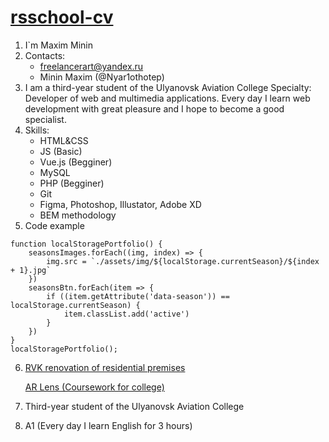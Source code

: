 # [rsschool-cv](https://nyar1othotep.github.io/rsschool-cv/cv "cv.md")
1. I\`m Maxim Minin
2. Contacts:
    + freelancerart@yandex.ru
    + Minin Maxim (@Nyar1othotep)
3. I am a third-year student of the Ulyanovsk Aviation College 
Specialty: Developer of web and multimedia applications. Every day I learn web development with great pleasure and I hope to become a good specialist.
4. Skills:
    + HTML&CSS
    + JS (Basic)
    + Vue.js (Begginer)
    + MySQL
    + PHP (Begginer)
    + Git
    + Figma, Photoshop, Illustator, Adobe XD
    + BEM methodology
5. Code example
```
function localStoragePortfolio() {
    seasonsImages.forEach((img, index) => {
        img.src = `./assets/img/${localStorage.currentSeason}/${index + 1}.jpg`
    })
    seasonsBtn.forEach(item => {
        if ((item.getAttribute('data-season')) == localStorage.currentSeason) {
            item.classList.add('active')
        }
    })
}
localStoragePortfolio();
```
6. [RVK renovation of residential premises](https://nyar1othotep.github.io/RVK-renovation-of-residential-premises/ "RVK")

   [AR Lens (Coursework for college)](https://nyar1othotep.github.io/Courswork2/ "AR Lens")
7. Third-year student of the Ulyanovsk Aviation College
8. A1 (Every day I learn English for 3 hours)
   
